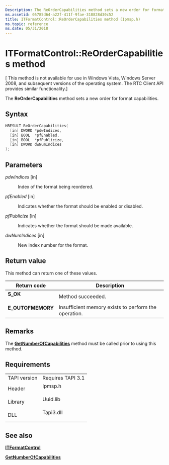 ```yaml
---
Description: The ReOrderCapabilities method sets a new order for format capabilities.
ms.assetid: 05785d64-a22f-411f-9fae-318828d30c52
title: ITFormatControl::ReOrderCapabilities method (Ipmsp.h)
ms.topic: reference
ms.date: 05/31/2018
---
```


# ITFormatControl::ReOrderCapabilities method

\[ This method is not available for use in Windows Vista, Windows Server 2008, and subsequent versions of the operating system. The RTC Client API provides similar functionality.\]

The **ReOrderCapabilities** method sets a new order for format capabilities.

## Syntax


```C++
HRESULT ReOrderCapabilities(
  [in] DWORD *pdwIndices,
  [in] BOOL  *pfEnabled,
  [in] BOOL  *pfPublicize,
  [in] DWORD dwNumIndices
);
```



## Parameters

<dl> <dt>

*pdwIndices* \[in\]
</dt> <dd>

Index of the format being reordered.

</dd> <dt>

*pfEnabled* \[in\]
</dt> <dd>

Indicates whether the format should be enabled or disabled.

</dd> <dt>

*pfPublicize* \[in\]
</dt> <dd>

Indicates whether the format should be made available.

</dd> <dt>

*dwNumIndices* \[in\]
</dt> <dd>

New index number for the format.

</dd> </dl>

## Return value

This method can return one of these values.



| Return code                                                                                   | Description                                                     |
|-----------------------------------------------------------------------------------------------|-----------------------------------------------------------------|
| <dl> <dt>**S\_OK**</dt> </dl>          | Method succeeded.<br/>                                    |
| <dl> <dt>**E\_OUTOFMEMORY**</dt> </dl> | Insufficient memory exists to perform the operation.<br/> |



 

## Remarks

The [**GetNumberOfCapabilities**](itformatcontrol-getnumberofcapabilities.md) method must be called prior to using this method.

## Requirements



|                         |                                                                                      |
|-------------------------|--------------------------------------------------------------------------------------|
| TAPI version<br/> | Requires TAPI 3.1<br/>                                                         |
| Header<br/>       | <dl> <dt>Ipmsp.h</dt> </dl>   |
| Library<br/>      | <dl> <dt>Uuid.lib</dt> </dl>  |
| DLL<br/>          | <dl> <dt>Tapi3.dll</dt> </dl> |



## See also

<dl> <dt>

[**ITFormatControl**](itformatcontrol.md)
</dt> <dt>

[**GetNumberOfCapabilities**](itformatcontrol-getnumberofcapabilities.md)
</dt> </dl>

 

 




